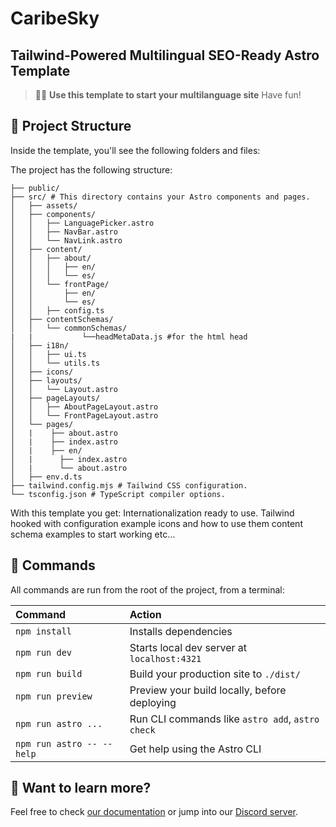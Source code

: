 # CaribeSky

## Tailwind-Powered Multilingual SEO-Ready Astro Template

> 🧑‍🚀 **Use this template to start your multilanguage site**  Have fun!

## 🚀 Project Structure

Inside the template, you'll see the following folders and files:

The project has the following structure:

```text
├── public/
├── src/ # This directory contains your Astro components and pages.
│   ├── assets/
│   ├── components/
│   │   ├── LanguagePicker.astro
│   │   ├── NavBar.astro
│   │   └── NavLink.astro
│   ├── content/
│   │   ├── about/
│   │   │   ├── en/
│   │   │   └── es/
│   │   └── frontPage/
│   │       ├── en/
│   │       └── es/
│   │   ├── config.ts
│   ├── contentSchemas/
│   │   └── commonSchemas/
|   |           └──headMetaData.js #for the html head
│   ├── i18n/
│   │   ├── ui.ts
│   │   └── utils.ts
│   ├── icons/
│   ├── layouts/
│   │   └── Layout.astro
│   ├── pageLayouts/
│   │   ├── AboutPageLayout.astro
│   │   └── FrontPageLayout.astro
│   └── pages/
│   |    ├── about.astro
│   |    ├── index.astro
│   |    ├── en/
│   |      ├── index.astro
│   |      └── about.astro
│   ├── env.d.ts
├── tailwind.config.mjs # Tailwind CSS configuration.
└── tsconfig.json # TypeScript compiler options.

```

With this template you get:
    Internationalization ready to use.
    Tailwind hooked with configuration example
    icons and how to use them
    content schema examples to start working
    etc...

## 🧞 Commands

All commands are run from the root of the project, from a terminal:

| Command                   | Action                                           |
| :------------------------ | :----------------------------------------------- |
| `npm install`             | Installs dependencies                            |
| `npm run dev`             | Starts local dev server at `localhost:4321`      |
| `npm run build`           | Build your production site to `./dist/`          |
| `npm run preview`         | Preview your build locally, before deploying     |
| `npm run astro ...`       | Run CLI commands like `astro add`, `astro check` |
| `npm run astro -- --help` | Get help using the Astro CLI                     |

## 👀 Want to learn more?

Feel free to check [our documentation](https://docs.astro.build) or jump into our [Discord server](https://astro.build/chat).

